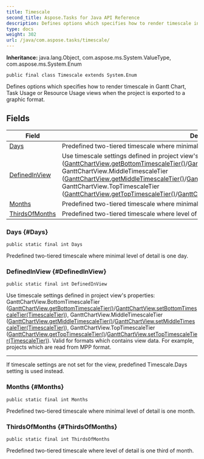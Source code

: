 ```yaml
---
title: Timescale
second_title: Aspose.Tasks for Java API Reference
description: Defines options which specifies how to render timescale in Gantt Chart Task Usage or Resource Usage views when the project is exported to a graphic format.
type: docs
weight: 302
url: /java/com.aspose.tasks/timescale/
---
```


**Inheritance:**
java.lang.Object, com.aspose.ms.System.ValueType, com.aspose.ms.System.Enum
```
public final class Timescale extends System.Enum
```

Defines options which specifies how to render timescale in Gantt Chart, Task Usage or Resource Usage views when the project is exported to a graphic format.
## Fields

| Field | Description |
| --- | --- |
| [Days](#Days) | Predefined two-tiered timescale where minimal level of detail is one day. |
| [DefinedInView](#DefinedInView) | Use timescale settings defined in project view's properties:  GanttChartView.BottomTimescaleTier ([GanttChartView.getBottomTimescaleTier()](../../com.aspose.tasks/ganttchartview\#getBottomTimescaleTier--)/[GanttChartView.setBottomTimescaleTier(TimescaleTier)](../../com.aspose.tasks/ganttchartview\#setBottomTimescaleTier-TimescaleTier-)),  GanttChartView.MiddleTimescaleTier ([GanttChartView.getMiddleTimescaleTier()](../../com.aspose.tasks/ganttchartview\#getMiddleTimescaleTier--)/[GanttChartView.setMiddleTimescaleTier(TimescaleTier)](../../com.aspose.tasks/ganttchartview\#setMiddleTimescaleTier-TimescaleTier-)),  GanttChartView.TopTimescaleTier ([GanttChartView.getTopTimescaleTier()](../../com.aspose.tasks/ganttchartview\#getTopTimescaleTier--)/[GanttChartView.setTopTimescaleTier(TimescaleTier)](../../com.aspose.tasks/ganttchartview\#setTopTimescaleTier-TimescaleTier-)). |
| [Months](#Months) | Predefined two-tiered timescale where minimal level of detail is one month. |
| [ThirdsOfMonths](#ThirdsOfMonths) | Predefined two-tiered timescale where level of detail is one third of month. |
### Days {#Days}
```
public static final int Days
```


Predefined two-tiered timescale where minimal level of detail is one day.

### DefinedInView {#DefinedInView}
```
public static final int DefinedInView
```


Use timescale settings defined in project view's properties:  GanttChartView.BottomTimescaleTier ([GanttChartView.getBottomTimescaleTier()](../../com.aspose.tasks/ganttchartview\#getBottomTimescaleTier--)/[GanttChartView.setBottomTimescaleTier(TimescaleTier)](../../com.aspose.tasks/ganttchartview\#setBottomTimescaleTier-TimescaleTier-)),  GanttChartView.MiddleTimescaleTier ([GanttChartView.getMiddleTimescaleTier()](../../com.aspose.tasks/ganttchartview\#getMiddleTimescaleTier--)/[GanttChartView.setMiddleTimescaleTier(TimescaleTier)](../../com.aspose.tasks/ganttchartview\#setMiddleTimescaleTier-TimescaleTier-)),  GanttChartView.TopTimescaleTier ([GanttChartView.getTopTimescaleTier()](../../com.aspose.tasks/ganttchartview\#getTopTimescaleTier--)/[GanttChartView.setTopTimescaleTier(TimescaleTier)](../../com.aspose.tasks/ganttchartview\#setTopTimescaleTier-TimescaleTier-)). Valid for formats which contains view data. For example, projects which are read from MPP format.

--------------------

If timescale settings are not set for the view, predefined Timescale.Days setting is used instead.

### Months {#Months}
```
public static final int Months
```


Predefined two-tiered timescale where minimal level of detail is one month.

### ThirdsOfMonths {#ThirdsOfMonths}
```
public static final int ThirdsOfMonths
```


Predefined two-tiered timescale where level of detail is one third of month.

